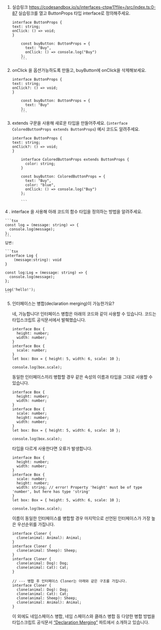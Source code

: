 1.  실습링크 https://codesandbox.io/s/interfaces-ctqw1?file=/src/index.ts:0-87 실습링크를 열고 ButtonProps 타입 interface로 정의해주세요.
    ```tsx
    interface ButtonProps {
    text: string;
    onClick: () => void;
    }

        const buyButton: ButtonProps = {
          text: "Buy",
          onClick: () => console.log("Buy")
        };
        ```

2.  onClick 을 옵션가능하도록 만들고, buyButton에 onClick을 삭제해보세요.
    ```tsx
    interface ButtonProps {
    text: string;
    onClick?: () => void;
    }

        const buyButton: ButtonProps = {
          text: "Buy"
        };
        ```

3.  extends 구문을 사용해 새로운 타입을 만들어주세요. (`interface ColoredButtonProps extends ButtonProps`) 예시 코드도 알려주세요.
    ```tsx
    interface ButtonProps {
    text: string;
    onClick?: () => void;
    }

        interface ColoredButtonProps extends ButtonProps {
          color: string;
        }

        const buyButton: ColoredButtonProps = {
          text: "Buy",
          color: "blue",
          onClick: () => console.log("Buy")
        };

        ```

4 . interface 을 사용해 아래 코드의 함수 타입을 정의하는 방법을 알려주세요.

    ```tsx
    const log = (message: string) => {
      console.log(message);
    };
    ```
    답변:

    ```tsx
    interface Log {
        (message:string): void
    }

    const log:Log = (message: string) => {
      console.log(message);
    };

    Log('hello!');
    ```

5. 인터페이스는 병합(declaration merging)이 가능한가요?

   네, 가능합니다! 인터페이스 병합은 아래의 코드와 같이 사용할 수 있습니다. 코드는 타입스크립트 공식문서에서 발췌했습니다.

   ```tsx
   interface Box {
     height: number;
     width: number;
   }
   interface Box {
     scale: number;
   }
   let box: Box = { height: 5, width: 6, scale: 10 };

   console.log(box.scale);
   ```

   동일한 인터페이스끼리 병합할 경우 같은 속성의 이름과 타입을 그대로 사용할 수 있습니다.

   ```tsx
   interface Box {
     height: number;
     width: number;
   }
   interface Box {
     scale: number;
     height: number;
     width: number;
   }
   let box: Box = { height: 5, width: 6, scale: 10 };

   console.log(box.scale);
   ```

   타입을 다르게 사용한다면 오류가 발생합니다.

   ```tsx
   interface Box {
     height: number;
     width: number;
   }
   interface Box {
     scale: number;
     height: number;
     width: string; // error! Property 'height' must be of type 'number', but here has type 'string'
   }
   let box: Box = { height: 5, width: 6, scale: 10 };

   console.log(box.scale);
   ```

   이름이 동일한 인터페이스를 병합할 경우 마지막으로 선언된 인터페이스가 가장 높은 우선순위를 가집니다.

   ```tsx
   interface Cloner {
     clone(animal: Animal): Animal;
   }
   interface Cloner {
     clone(animal: Sheep): Sheep;
   }
   interface Cloner {
     clone(animal: Dog): Dog;
     clone(animal: Cat): Cat;
   }

   // --- 병합 후 인터페이스 Cloner는 아래와 같은 구조를 가집니다.
   interface Cloner {
     clone(animal: Dog): Dog;
     clone(animal: Cat): Cat;
     clone(animal: Sheep): Sheep;
     clone(animal: Animal): Animal;
   }
   ```

   이 외에도 네임스페이스 병합, 네임 스페이스와 클래스 병합 등 다양한 병합 방법을 타입스크립트 공식문서 [“Declaration Merging”](https://www.typescriptlang.org/ko/docs/handbook/declaration-merging.html#%EC%86%8C%EA%B0%9C-introduction) 파트에서 소개하고 있습니다.
